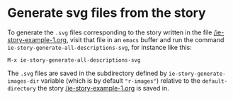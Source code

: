 # Generate svg files from the story

To generate the `.svg` files corresponding to the story written
in the file [/ie-story-example-1.org](./ie-story-example-1.org),
visit that file in an `emacs` buffer and run the command
`ie-story-generate-all-descriptions-svg`, for instance like this:

```
M-x ie-story-generate-all-descriptions-svg
```

The `.svg` files are saved in the subdirectory
defined by `ie-story-generate-images-dir` variable (which is by
default `"r-images"`) relative to the `default-directory` the story
[/ie-story-example-1.org](./ie-story-example-1.org) is saved in.
